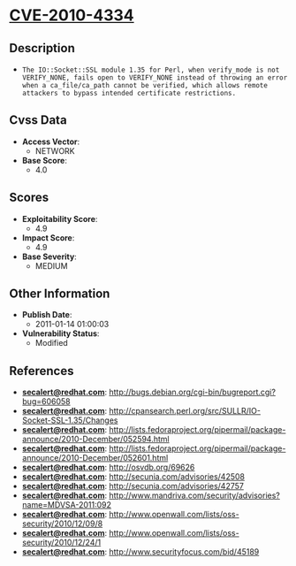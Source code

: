 
# [CVE-2010-4334](http://bugs.debian.org/cgi-bin/bugreport.cgi?bug=606058)

## Description

- `The IO::Socket::SSL module 1.35 for Perl, when verify_mode is not VERIFY_NONE, fails open to VERIFY_NONE instead of throwing an error when a ca_file/ca_path cannot be verified, which allows remote attackers to bypass intended certificate restrictions.`

## Cvss Data

- **Access Vector**:
  - NETWORK
- **Base Score**:
  - 4.0

## Scores

- **Exploitability Score**:
  - 4.9
- **Impact Score**:
  - 4.9
- **Base Severity**:
  - MEDIUM

## Other Information

- **Publish Date**:
  - 2011-01-14 01:00:03
- **Vulnerability Status**:
  - Modified

## References

- **secalert@redhat.com**: http://bugs.debian.org/cgi-bin/bugreport.cgi?bug=606058
- **secalert@redhat.com**: http://cpansearch.perl.org/src/SULLR/IO-Socket-SSL-1.35/Changes
- **secalert@redhat.com**: http://lists.fedoraproject.org/pipermail/package-announce/2010-December/052594.html
- **secalert@redhat.com**: http://lists.fedoraproject.org/pipermail/package-announce/2010-December/052601.html
- **secalert@redhat.com**: http://osvdb.org/69626
- **secalert@redhat.com**: http://secunia.com/advisories/42508
- **secalert@redhat.com**: http://secunia.com/advisories/42757
- **secalert@redhat.com**: http://www.mandriva.com/security/advisories?name=MDVSA-2011:092
- **secalert@redhat.com**: http://www.openwall.com/lists/oss-security/2010/12/09/8
- **secalert@redhat.com**: http://www.openwall.com/lists/oss-security/2010/12/24/1
- **secalert@redhat.com**: http://www.securityfocus.com/bid/45189
